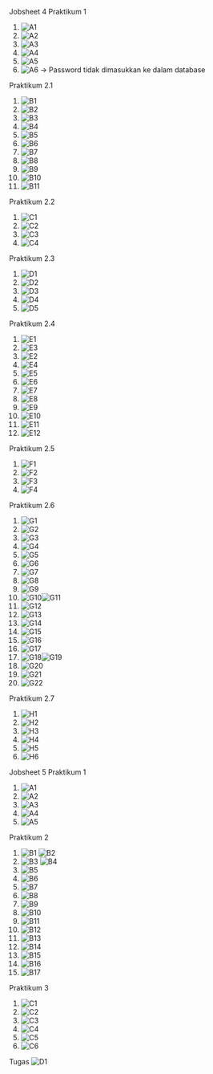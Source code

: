 Jobsheet 4
Praktikum 1
1. ![A1](https://github.com/neddypratama/Minggu-4-PWL/assets/91863152/7bb44145-2fb3-4e36-a346-c88230290e55)
2. ![A2](https://github.com/neddypratama/Minggu-4-PWL/assets/91863152/efdcd782-0712-45b8-8663-3e4eaf878655)
3. ![A3](https://github.com/neddypratama/Minggu-4-PWL/assets/91863152/6874764e-bdc5-4e91-b872-f32e8a393ed1)
4. ![A4](https://github.com/neddypratama/Minggu-4-PWL/assets/91863152/06afc31d-dd4c-4291-a931-429c292870d8)
5. ![A5](https://github.com/neddypratama/Minggu-4-PWL/assets/91863152/bd3df113-c7dc-46d2-a98e-f10351763369)
6. ![A6](https://github.com/neddypratama/Minggu-4-PWL/assets/91863152/ab1923c1-59db-4bc8-85e2-d8a216539167) -> Password tidak dimasukkan ke dalam database

Praktikum 2.1
1. ![B1](https://github.com/neddypratama/Minggu-4-PWL/assets/91863152/a3beef20-8425-492c-a7f2-e72c81e85246)
2. ![B2](https://github.com/neddypratama/Minggu-4-PWL/assets/91863152/653aecc7-d412-479b-9b7f-09dcbd5b7a58)
3. ![B3](https://github.com/neddypratama/Minggu-4-PWL/assets/91863152/44d63ecf-a432-41ba-a16b-1c457276ecd9) 
4. ![B4](https://github.com/neddypratama/Minggu-4-PWL/assets/91863152/a1ba10a6-d599-4595-a0e0-fa48d7f7fb25)
5. ![B5](https://github.com/neddypratama/Minggu-4-PWL/assets/91863152/0150a66c-4057-4f9d-9ca9-16aa2d6c412a) 
6. ![B6](https://github.com/neddypratama/Minggu-4-PWL/assets/91863152/47492fde-b89a-4c04-9398-93dbae8db678)
7. ![B7](https://github.com/neddypratama/Minggu-4-PWL/assets/91863152/8a47eeb8-1ca9-4e93-97c8-9e134f03210d) 
8. ![B8](https://github.com/neddypratama/Minggu-4-PWL/assets/91863152/265164cc-0872-45b3-ac05-ff3f69608a1d)
9. ![B9](https://github.com/neddypratama/Minggu-4-PWL/assets/91863152/7d913351-706c-4839-b9dc-4ae46a31ec3e)
10. ![B10](https://github.com/neddypratama/Minggu-4-PWL/assets/91863152/4f7c60ed-f421-4214-9e9d-d9ab46c4816f)
11. ![B11](https://github.com/neddypratama/Minggu-4-PWL/assets/91863152/e9d8c0ca-c35d-4b7d-b6a7-a529094039e8)

Praktikum 2.2
1. ![C1](https://github.com/neddypratama/Minggu-4-PWL/assets/91863152/fe0dd7c0-cc1e-4b85-9ef9-73355c55f0e8)
2. ![C2](https://github.com/neddypratama/Minggu-4-PWL/assets/91863152/655220d5-4872-4507-a28a-3cb487b40139)
3. ![C3](https://github.com/neddypratama/Minggu-4-PWL/assets/91863152/441613c9-be87-4621-9dcc-0f1ab82f791f)
4. ![C4](https://github.com/neddypratama/Minggu-4-PWL/assets/91863152/1ac252bf-5e52-489a-916d-215fd118cced)

Praktikum 2.3
1. ![D1](https://github.com/neddypratama/Minggu-4-PWL/assets/91863152/7f091766-896f-48b3-b2b3-87cfce5523b1)
2. ![D2](https://github.com/neddypratama/Minggu-4-PWL/assets/91863152/3f2750f2-ca96-46a4-84f8-fff641391232)
3. ![D3](https://github.com/neddypratama/Minggu-4-PWL/assets/91863152/926d64d2-60b6-4876-8b43-9fc80a2e7098)
4. ![D4](https://github.com/neddypratama/Minggu-4-PWL/assets/91863152/9ae2af90-d2ed-4725-bd69-0eb5f9281041)
5. ![D5](https://github.com/neddypratama/Minggu-4-PWL/assets/91863152/5e27e4f0-6b51-41c3-9b93-470666f70865)

Praktikum 2.4
1. ![E1](https://github.com/neddypratama/Minggu-4-PWL/assets/91863152/3b5ec782-86ee-4542-8442-c1914772f621)
2. ![E3](https://github.com/neddypratama/Minggu-4-PWL/assets/91863152/d767703e-d8cd-4606-ad73-a319a5b0cc9a)
3. ![E2](https://github.com/neddypratama/Minggu-4-PWL/assets/91863152/e83b0533-b366-4ee2-bde6-e6b92094fdb5)
4. ![E4](https://github.com/neddypratama/Minggu-4-PWL/assets/91863152/92f69ff1-a1a4-4190-9cc3-c185c92ba7af)
5. ![E5](https://github.com/neddypratama/Minggu-4-PWL/assets/91863152/9824b818-3b34-45fe-ad01-9d6d8cfbed77)
6. ![E6](https://github.com/neddypratama/Minggu-4-PWL/assets/91863152/61a40d0c-7053-4070-a7c3-b654d2d46c27)
7. ![E7](https://github.com/neddypratama/Minggu-4-PWL/assets/91863152/64effe53-599e-403f-be3a-0f9fa61be7f1)
8. ![E8](https://github.com/neddypratama/Minggu-4-PWL/assets/91863152/de9bde3e-a2de-4654-816c-2691bc0b877b)
9. ![E9](https://github.com/neddypratama/Minggu-4-PWL/assets/91863152/36d07fcb-5d39-4e88-9ebf-fb596fe6d781)
10. ![E10](https://github.com/neddypratama/Minggu-4-PWL/assets/91863152/bca1d32e-02e2-45d9-9944-1b101654ddd1)
11. ![E11](https://github.com/neddypratama/Minggu-4-PWL/assets/91863152/3d0f77c2-09af-446e-a5c3-3ec09ffabad8)
12. ![E12](https://github.com/neddypratama/Minggu-4-PWL/assets/91863152/e169e287-a0e2-4547-8151-a23525b8b5e3)

Praktikum 2.5
1. ![F1](https://github.com/neddypratama/Minggu-4-PWL/assets/91863152/7e5c25c2-5633-490b-99b1-0aef98450144)
2. ![F2](https://github.com/neddypratama/Minggu-4-PWL/assets/91863152/49bca952-09fc-454c-9ac0-53ef65260a34)
3. ![F3](https://github.com/neddypratama/Minggu-4-PWL/assets/91863152/8512b2bc-5a4c-4e51-bd56-6cb7101c33a8)
4. ![F4](https://github.com/neddypratama/Minggu-4-PWL/assets/91863152/29d80602-a262-4d34-9c62-303b1c2ef6d9)

Praktikum 2.6
1. ![G1](https://github.com/neddypratama/Minggu-4-PWL/assets/91863152/f7dc5492-7724-4eb7-b6c5-50d39caab052)
2. ![G2](https://github.com/neddypratama/Minggu-4-PWL/assets/91863152/d3d15706-151e-40e6-af28-043d13ed92b5)
3. ![G3](https://github.com/neddypratama/Minggu-4-PWL/assets/91863152/0196d69d-3699-4f72-bdd4-77dde7ead8c3)
4. ![G4](https://github.com/neddypratama/Minggu-4-PWL/assets/91863152/fb103c3c-1e93-4dc9-8df4-5899da469eef)
5. ![G5](https://github.com/neddypratama/Minggu-4-PWL/assets/91863152/f7e33b6d-75cf-4fa6-ba53-996c8ec94432)
6. ![G6](https://github.com/neddypratama/Minggu-4-PWL/assets/91863152/3f4150a9-d06e-4247-8549-1588fc4ea5f9)
7. ![G7](https://github.com/neddypratama/Minggu-4-PWL/assets/91863152/d1aca6f9-30da-48fe-8c61-29651d6bbbac)
8. ![G8](https://github.com/neddypratama/Minggu-4-PWL/assets/91863152/20bce1a5-1041-47d4-a23e-f2968c64548a)
9. ![G9](https://github.com/neddypratama/Minggu-4-PWL/assets/91863152/49cecdb9-8ba8-4374-abec-bd5a82833b1e)
10. ![G10](https://github.com/neddypratama/Minggu-4-PWL/assets/91863152/783bad34-eb1f-4a82-92b7-c34ceacbfdf7)![G11](https://github.com/neddypratama/Minggu-4-PWL/assets/91863152/fa7d1c71-2dde-471f-b11d-a99ad118a9a9)
11. ![G12](https://github.com/neddypratama/Minggu-4-PWL/assets/91863152/dea4d428-55e8-4c0b-9975-44d1475573cb)
12. ![G13](https://github.com/neddypratama/Minggu-4-PWL/assets/91863152/e29a5a5b-2fbe-404b-8dc7-d4004890a857)
13. ![G14](https://github.com/neddypratama/Minggu-4-PWL/assets/91863152/a3d0c9b7-3d5f-4af9-b190-8efdf5042540)
14. ![G15](https://github.com/neddypratama/Minggu-4-PWL/assets/91863152/924d596f-894f-4a59-b672-bf4a0a289f1d)
15. ![G16](https://github.com/neddypratama/Minggu-4-PWL/assets/91863152/5cdcf353-abc2-4c7c-bda1-1917c262679f)
16. ![G17](https://github.com/neddypratama/Minggu-4-PWL/assets/91863152/74ebe98e-0db4-48bf-9dc6-22c991a879de)
17. ![G18](https://github.com/neddypratama/Minggu-4-PWL/assets/91863152/25fa8d48-a724-42d3-b12f-69c423946ed8)![G19](https://github.com/neddypratama/Minggu-4-PWL/assets/91863152/d9b64b4b-9dec-4912-b430-7c6a00e9db3d)
18. ![G20](https://github.com/neddypratama/Minggu-4-PWL/assets/91863152/12ac7b67-66e3-4b9d-90f4-d204933a38af)
19. ![G21](https://github.com/neddypratama/Minggu-4-PWL/assets/91863152/c28662b7-c8e0-4cdd-b8e0-1d8a2bf236aa)
20. ![G22](https://github.com/neddypratama/Minggu-4-PWL/assets/91863152/3687b258-680d-494b-b34d-28fdf532cd28)

Praktikum 2.7
1. ![H1](https://github.com/neddypratama/Minggu-4-PWL/assets/91863152/d2417242-ca4f-4882-8fba-3d09b0fd45bd)
2. ![H2](https://github.com/neddypratama/Minggu-4-PWL/assets/91863152/4ed12e08-5d58-451a-872f-48568f5560c2)
3. ![H3](https://github.com/neddypratama/Minggu-4-PWL/assets/91863152/92d1cb7e-0b9e-41f0-9dac-ed8fee5d0621)
4. ![H4](https://github.com/neddypratama/Minggu-4-PWL/assets/91863152/7754c9a0-2385-4005-9720-4bc103fa11bd)
5. ![H5](https://github.com/neddypratama/Minggu-4-PWL/assets/91863152/e6cc56b0-489e-40bf-b708-2721d43c0315)
6. ![H6](https://github.com/neddypratama/Minggu-4-PWL/assets/91863152/c745ee63-d66f-4a8a-99c3-f5db60c7cd00)

Jobsheet 5
Praktikum 1
1. ![A1](https://github.com/neddypratama/Minggu-4-dan-5-PWL/assets/91863152/0487ca02-5079-43bc-ae72-14f04d757254)
2. ![A2](https://github.com/neddypratama/Minggu-4-dan-5-PWL/assets/91863152/e41f56d2-f6ae-4c8d-9ce1-fc8c8990ffef)
3. ![A3](https://github.com/neddypratama/Minggu-4-dan-5-PWL/assets/91863152/a70df63e-ef9a-4a11-ac57-ccffcd72587d)
4. ![A4](https://github.com/neddypratama/Minggu-4-dan-5-PWL/assets/91863152/daddf36a-945e-4b45-be68-aab7f4d268ba)
5. ![A5](https://github.com/neddypratama/Minggu-4-dan-5-PWL/assets/91863152/3e37939e-6dae-4aac-8f22-9a7401d5f081)

Praktikum 2
1. ![B1](https://github.com/neddypratama/Minggu-4-dan-5-PWL/assets/91863152/a7870dee-76a6-4420-9ec7-cf7907225e95) ![B2](https://github.com/neddypratama/Minggu-4-dan-5-PWL/assets/91863152/1546a3da-9338-40c4-89e4-71763b717d83)
3. ![B3](https://github.com/neddypratama/Minggu-4-dan-5-PWL/assets/91863152/66c08bc9-f134-4d78-ba09-1ba1cae89b55) ![B4](https://github.com/neddypratama/Minggu-4-dan-5-PWL/assets/91863152/87d4ba5c-1c84-4009-8f67-bd5befa9e1bc)
4. ![B5](https://github.com/neddypratama/Minggu-4-dan-5-PWL/assets/91863152/12db910a-253f-4d06-8a27-aefb911078ed)
5. ![B6](https://github.com/neddypratama/Minggu-4-dan-5-PWL/assets/91863152/055d59da-5588-4a93-98ef-d8b5e94d22a9)
6. ![B7](https://github.com/neddypratama/Minggu-4-dan-5-PWL/assets/91863152/8c9211bc-f4ad-4fe6-ae7d-6b10a1771c15)
7. ![B8](https://github.com/neddypratama/Minggu-4-dan-5-PWL/assets/91863152/5459c577-94e2-40b8-82ae-cb1ef98019d1)
8. ![B9](https://github.com/neddypratama/Minggu-4-dan-5-PWL/assets/91863152/53ab4a4f-50cc-44b5-bb87-94b3575b9b00)
9. ![B10](https://github.com/neddypratama/Minggu-4-dan-5-PWL/assets/91863152/9ab1cff9-0a8d-43d2-8173-52aa0db36c12)
10. ![B11](https://github.com/neddypratama/Minggu-4-dan-5-PWL/assets/91863152/b02e17d2-1b6b-4b3a-b30f-106ef4a41fef)
11. ![B12](https://github.com/neddypratama/Minggu-4-dan-5-PWL/assets/91863152/8dec06bf-6090-46cb-86b4-654195cd7004)
12. ![B13](https://github.com/neddypratama/Minggu-4-dan-5-PWL/assets/91863152/b532de5a-c9e8-4bee-9921-708956213d87)
13. ![B14](https://github.com/neddypratama/Minggu-4-dan-5-PWL/assets/91863152/25647f0b-02b0-46d0-bbd5-8259f6cbf23b)
14. ![B15](https://github.com/neddypratama/Minggu-4-dan-5-PWL/assets/91863152/fa7b094c-59a2-44a5-84a4-1208c954724e)
15. ![B16](https://github.com/neddypratama/Minggu-4-dan-5-PWL/assets/91863152/213ea352-4e0f-457d-afe0-0960f0bd44b8)
16. ![B17](https://github.com/neddypratama/Minggu-4-dan-5-PWL/assets/91863152/d2e5a569-3621-4072-ace3-eada664ad30a)

Praktikum 3
1. ![C1](https://github.com/neddypratama/Minggu-4-dan-5-PWL/assets/91863152/b2f660a1-1240-4d77-b078-f2f64fee8f63)
2. ![C2](https://github.com/neddypratama/Minggu-4-dan-5-PWL/assets/91863152/dec9b682-2d4d-4927-8691-b0dfe222ef18)
3. ![C3](https://github.com/neddypratama/Minggu-4-dan-5-PWL/assets/91863152/5df9018d-9114-4453-abf2-5499098eeef3)
4. ![C4](https://github.com/neddypratama/Minggu-4-dan-5-PWL/assets/91863152/ff43c0b2-7899-4974-b2a8-b77572014d84)
5. ![C5](https://github.com/neddypratama/Minggu-4-dan-5-PWL/assets/91863152/2594fea4-193e-4dc8-88b7-4d2ccb2a11a9)
6. ![C6](https://github.com/neddypratama/Minggu-4-dan-5-PWL/assets/91863152/323f950e-de8c-4690-9a1c-08851e1621fb)

Tugas
![D1](https://github.com/neddypratama/Minggu-4-dan-5-PWL/assets/91863152/0c7096f8-7c6e-4a2d-a30f-ae5b9c7e2527)









































